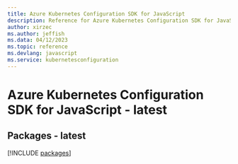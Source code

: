 ```yaml
---
title: Azure Kubernetes Configuration SDK for JavaScript
description: Reference for Azure Kubernetes Configuration SDK for JavaScript
author: xirzec
ms.author: jeffish
ms.data: 04/12/2023
ms.topic: reference
ms.devlang: javascript
ms.service: kubernetesconfiguration
---
```

# Azure Kubernetes Configuration SDK for JavaScript - latest
## Packages - latest
[!INCLUDE [packages](kubernetes-configuration-index.md)]